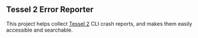 ## Tessel 2 Error Reporter

This project helps collect [Tessel 2](https://tessel.io/) CLI crash reports,
and makes them easily accessible and searchable.






